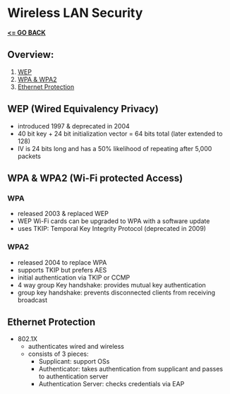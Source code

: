 # Wireless LAN Security

[__<= GO BACK__](README.md)

## Overview:

1. [WEP](#wep-wired-equivalency-privacy-)
2. [WPA & WPA2](#wpa-wpa2-wi-fi-protected-access-)
3. [Ethernet Protection](#ethernet-protection)

## WEP (Wired Equivalency Privacy)
- introduced 1997 & deprecated in 2004
- 40 bit key + 24 bit initialization vector = 64 bits total (later extended to 128)
- IV is 24 bits long and has a 50% likelihood of repeating after 5,000 packets

## WPA & WPA2 (Wi-Fi protected Access)

### WPA
- released 2003 & replaced WEP
- WEP Wi-Fi cards can be upgraded to WPA with a software update
- uses TKIP: Temporal Key Integrity Protocol (deprecated in 2009)

### WPA2
- released 2004 to replace WPA
- supports TKIP but prefers AES
- initial authentication via TKIP or CCMP
- 4 way group Key handshake: provides mutual key authentication
- group key handshake: prevents disconnected clients from receiving broadcast

## Ethernet Protection
- 802.1X
  - authenticates wired and wireless
  - consists of 3 pieces:
    - Supplicant: support OSs
    - Authenticator: takes authentication from supplicant and passes to authentication server
    - Authentication Server: checks credentials via EAP
